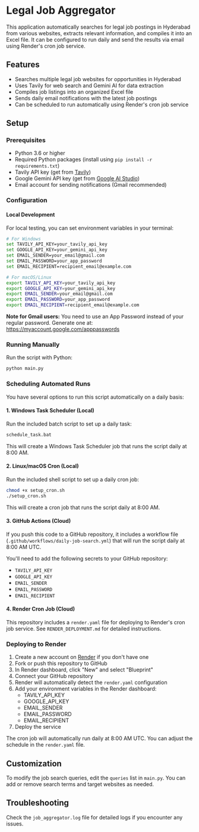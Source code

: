# Legal Job Aggregator

This application automatically searches for legal job postings in Hyderabad from various websites, extracts relevant information, and compiles it into an Excel file. It can be configured to run daily and send the results via email using Render's cron job service.

## Features

- Searches multiple legal job websites for opportunities in Hyderabad
- Uses Tavily for web search and Gemini AI for data extraction
- Compiles job listings into an organized Excel file
- Sends daily email notifications with the latest job postings
- Can be scheduled to run automatically using Render's cron job service

## Setup

### Prerequisites

- Python 3.6 or higher
- Required Python packages (install using `pip install -r requirements.txt`)
- Tavily API key (get from [Tavily](https://tavily.com/))
- Google Gemini API key (get from [Google AI Studio](https://makersuite.google.com/app/apikey))
- Email account for sending notifications (Gmail recommended)

### Configuration

#### Local Development

For local testing, you can set environment variables in your terminal:

```bash
# For Windows
set TAVILY_API_KEY=your_tavily_api_key
set GOOGLE_API_KEY=your_gemini_api_key
set EMAIL_SENDER=your_email@gmail.com
set EMAIL_PASSWORD=your_app_password
set EMAIL_RECIPIENT=recipient_email@example.com

# For macOS/Linux
export TAVILY_API_KEY=your_tavily_api_key
export GOOGLE_API_KEY=your_gemini_api_key
export EMAIL_SENDER=your_email@gmail.com
export EMAIL_PASSWORD=your_app_password
export EMAIL_RECIPIENT=recipient_email@example.com
```

**Note for Gmail users:** You need to use an App Password instead of your regular password. Generate one at: https://myaccount.google.com/apppasswords

### Running Manually

Run the script with Python:

```bash
python main.py
```

### Scheduling Automated Runs

You have several options to run this script automatically on a daily basis:

#### 1. Windows Task Scheduler (Local)

Run the included batch script to set up a daily task:

```bash
schedule_task.bat
```

This will create a Windows Task Scheduler job that runs the script daily at 8:00 AM.

#### 2. Linux/macOS Cron (Local)

Run the included shell script to set up a daily cron job:

```bash
chmod +x setup_cron.sh
./setup_cron.sh
```

This will create a cron job that runs the script daily at 8:00 AM.

#### 3. GitHub Actions (Cloud)

If you push this code to a GitHub repository, it includes a workflow file (`.github/workflows/daily-job-search.yml`) that will run the script daily at 8:00 AM UTC.

You'll need to add the following secrets to your GitHub repository:
- `TAVILY_API_KEY`
- `GOOGLE_API_KEY`
- `EMAIL_SENDER`
- `EMAIL_PASSWORD`
- `EMAIL_RECIPIENT`

#### 4. Render Cron Job (Cloud)

This repository includes a `render.yaml` file for deploying to Render's cron job service. See `RENDER_DEPLOYMENT.md` for detailed instructions.

### Deploying to Render

1. Create a new account on [Render](https://render.com/) if you don't have one
2. Fork or push this repository to GitHub
3. In Render dashboard, click "New" and select "Blueprint"
4. Connect your GitHub repository
5. Render will automatically detect the `render.yaml` configuration
6. Add your environment variables in the Render dashboard:
   - TAVILY_API_KEY
   - GOOGLE_API_KEY
   - EMAIL_SENDER
   - EMAIL_PASSWORD
   - EMAIL_RECIPIENT
7. Deploy the service

The cron job will automatically run daily at 8:00 AM UTC. You can adjust the schedule in the `render.yaml` file.

## Customization

To modify the job search queries, edit the `queries` list in `main.py`. You can add or remove search terms and target websites as needed.

## Troubleshooting

Check the `job_aggregator.log` file for detailed logs if you encounter any issues.